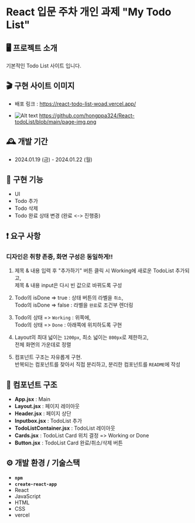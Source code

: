 # React 입문 주차 개인 과제 "My Todo List"

## 🖥️ 프로젝트 소개

기본적인 Todo List 사이트 입니다.

## 🎬 구현 사이트 이미지

- 배포 링크 : https://react-todo-list-woad.vercel.app/

- ![Alt text](/path/to/https://github.com/hongppa324/React-todoList/blob/main/page-img.png) https://github.com/hongppa324/React-todoList/blob/main/page-img.png

## 🕰️ 개발 기간

- 2024.01.19 (금) - 2024.01.22 (월)

## 📌 구현 기능

- UI
- Todo 추가
- Todo 삭제
- Todo 완료 상태 변경 (완료 <-> 진행중)

## ❗ 요구 사항

### 디자인은 취향 존중, 화면 구성은 동일하게!!

1. 제목 & 내용 입력 후 "추가하기" 버튼 클릭 시 Working에 새로운 TodoList 추가되고,<br>
   제목 & 내용 input은 다시 빈 값으로 바뀌도록 구성

2. Todo의 isDone => true : 상태 버튼의 라벨을 `취소`,<br>
   Todo의 isDone => false : 라벨을 `완료`로 조건부 렌더링

3. Todo의 상태 => `Working` : 위쪽에, <br>
   Todo의 상태 => `Done` : 아래쪽에 위치하도록 구현

4. Layout의 최대 넓이는 `1200px`, 최소 넓이는 `800px`로 제한하고,<br>
   전체 화면의 가운데로 정렬

5. 컴포넌트 구조는 자유롭게 구현.<br>
   반복되는 컴포넌트를 찾아서 직접 분리하고, 분리한 컴포넌트를 `README`에 작성

## 🔗 컴포넌트 구조

- **App.jsx** : Main
- **Layout.jsx** : 페이지 레이아웃
- **Header.jsx** : 페이지 상단
- **Inputbox.jsx** : TodoList 추가
- **TodoListContainer.jsx** : TodoList 레이아웃
- **Cards.jsx** : TodoList Card 위치 결정 => Working or Done
- **Button.jsx** : TodoList Card 완료/취소/삭제 버튼

## ⚙️ 개발 환경 / 기술스택

- **`npm`**
- **`create-react-app`**
- React
- JavaScript
- HTML
- CSS
- vercel
